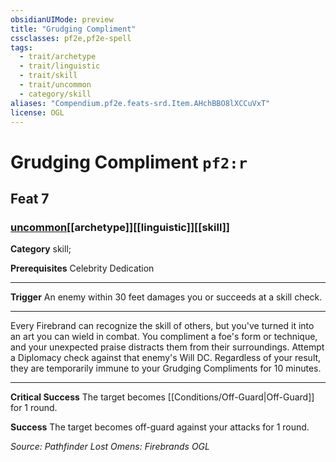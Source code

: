 ```yaml
---
obsidianUIMode: preview
title: "Grudging Compliment"
cssclasses: pf2e,pf2e-spell
tags:
  - trait/archetype
  - trait/linguistic
  - trait/skill
  - trait/uncommon
  - category/skill
aliases: "Compendium.pf2e.feats-srd.Item.AHchBBO8lXCCuVxT"
license: OGL
---
```

# Grudging Compliment `pf2:r`
## Feat 7
### [uncommon](uncommon "Uncommon Rarity Trait")[[archetype]][[linguistic]][[skill]]

**Category** skill; 



**Prerequisites** Celebrity Dedication
* * *
**Trigger** An enemy within 30 feet damages you or succeeds at a skill check.

* * *

Every Firebrand can recognize the skill of others, but you've turned it into an art you can wield in combat. You compliment a foe's form or technique, and your unexpected praise distracts them from their surroundings. Attempt a Diplomacy check against that enemy's Will DC. Regardless of your result, they are temporarily immune to your Grudging Compliments for 10 minutes.

* * *

**Critical Success** The target becomes [[Conditions/Off-Guard|Off-Guard]] for 1 round.

**Success** The target becomes off-guard against your attacks for 1 round.

*Source: Pathfinder Lost Omens: Firebrands*
*OGL*